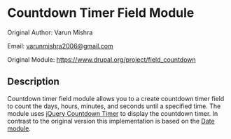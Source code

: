 # Countdown Timer Field Module
Original Author: Varun Mishra

Email: varunmishra2006@gmail.com

Original Module: https://www.drupal.org/project/field_countdown

## Description
Countdown timer field module allows you to a create countdown timer field to
count the days, hours, minutes, and seconds until a specified time.
The module uses [jQuery Countdown Timer](http://tutorialzine.com/2011/12/countdown-jquery/) to display the countdown timer.
In contrast to the original version this implementation is based on the [Date module](https://www.drupal.org/project/date).
